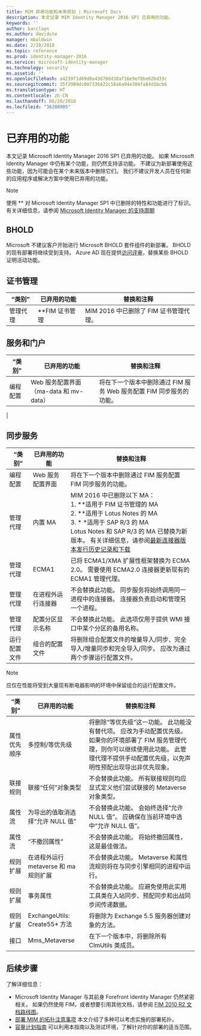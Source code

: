 ```yaml
---
title: MIM 弃用功能和未来规划 | Microsoft Docs
description: 本文记录 MIM Identity Manager 2016 SP1 已弃用的功能。
keywords: ''
author: barclayn
ms.author: davidste
manager: mbaldwin
ms.date: 2/28/2018
ms.topic: reference
ms.prod: identity-manager-2016
ms.service: microsoft-identity-manager
ms.technology: security
ms.assetid: ''
ms.openlocfilehash: a4239f1d69d8a43d70dd38af16e9ef8be62bd33c
ms.sourcegitcommit: 35f2989dc007336422c58a6a94e304fa84d1bcb6
ms.translationtype: HT
ms.contentlocale: zh-CN
ms.lasthandoff: 06/20/2018
ms.locfileid: "36288905"
---
```

# <a name="deprecated-features"></a>已弃用的功能

本文记录 Microsoft Identity Manager 2016 SP1 已弃用的功能。 如果 Microsoft Identity Manager 中仍有某个功能，则仍然支持该功能。 不建议为新部署使用这些功能，因为可能会在某个未来版本中删除它们。  我们不建议开发人员在任何新的应用程序或解决方案中使用已弃用的功能。

> [!NOTE]
> 使用 ** 对 Microsoft Identity Manager SP1 中已删除的特性和功能进行了标识。 <br>
> 有关详细信息，请参阅 [Microsoft Identity Manager 的支持周期](https://support.microsoft.com/en-us/lifecycle/search?alpha=Microsoft%20Forefront%20Identity%20Manager%202010%20R2%20Service%20Pack%201,Microsoft%20Identity%20Manager%202016,Microsoft%20Forefront%20Identity%20Manager%202010)


## <a name="bhold"></a>BHOLD 

Microsoft 不建议客户开始进行 Microsoft BHOLD 套件组件的新部署。 BHOLD 的现有部署将继续受到支持。 Azure AD 现在提供[访问评审](https://docs.microsoft.com/en-us/azure/active-directory/active-directory-azure-ad-controls-access-reviews-overview)，替换某些 BHOLD 证明活动功能。

## <a name="certificate-management"></a>证书管理 

| “类别”                | **已弃用的功能**              | **替换和注释**           |
|-----------------------------|-------------------------------------|----------------------------------------------|
| 管理代理 | **FIM 证书管理 | MIM 2016 中已删除了 FIM 证书管理代理。                                                             |

## <a name="service-and-portal"></a>服务和门户

| “类别”                | **已弃用的功能**              | **替换和注释**           |
|-----------------------------|-------------------------------------|----------------------------------------------|
| 编程配置 | Web 服务配置界面（ma-data 和 mv-data） | 将在下一个版本中删除通过 FIM 服务 Web 服务配置 FIM 同步服务的功能。
|

## <a name="synchronization-service"></a>同步服务 

| “类别”                | **已弃用的功能**              | **替换和注释**           |
|-----------------------------|-------------------------------------|----------------------------------------------|
| 编程配置 | Web 服务配置界面 | 将在下一个版本中删除通过 FIM 服务配置 FIM 同步服务的功能。                                                          |
| 管理代理           | 内置 MA                        | MIM 2016 中已删除以下 MA： </br> 1.  **适用于 FIM 证书管理的 MA </br>2.  **适用于 Lotus Notes 的 MA</br> 3.  * *适用于 SAP R/3 的 MA </br> Lotus Notes 和 SAP R/3 的 MA 已替换为新版本。 有关详细信息，请参阅[最新连接器版本发行历史记录和下载](https://docs.microsoft.com/en-us/azure/active-directory/connect/active-directory-aadconnectsync-connector-version-history)                                                                                                                                                                                                                                              |
| 管理代理           | ECMA1                               | 已将 ECMA1/XMA 扩展性框架替换为 ECMA 2.0。 需要使用 ECMA2.0 连接器更新现有的 ECMA1 管理代理。                                                                                                                                          |
| 管理代理           | 在进程外运行连接器      | 不会替换此功能。 同步服务将始终调用同一进程中的连接器。 连接器负责启动和管理另一个进程。 |
| 管理代理           | 配置分区显示名称    | 不会替换此功能。 此选项仅用于提供 WMI 接口中某个分区的备用名称。                                                                                                                                                                       |
| 运行配置文件                | 组合的配置文件                   | 将删除组合配置文件的增量导入/同步、完全导入/增量同步和完全导入/同步。 应改为通过两个步骤运行配置文件。 

> [!NOTE]
> 应仅在性能将受到大量现有断电器影响的环境中保留组合的运行配置文件。


| “类别”                | **已弃用的功能**              | **替换和注释**           |
|--------|-------|---|    
| 属性优先顺序 | 多控制/等优先级                       | 将删除“等优先级”这一功能。 此功能没有替代项。 应改为手动配置优先级。 如果你的环境部署了 FIM 服务管理代理，则你可以继续使用此功能。 此管理代理不提供手动配置优先级，以免声明性预配出现导出非优先现象。 |
| 联接规则           | 联接“任何”对象类型                             | 不会替换此功能。 所有联接规则均应显式定义他们尝试联接的 Metaverse 对象类型。       |
| 属性流      | 为导出的值取消选择“允许 NULL 值”            | 不会替换此功能。 会始终选择“允许 NULL 值”。 应确保在当前环境中选中“允许 NULL 值”。  |
| 属性流      | “不撤回属性”                            | 不会替换此功能。 将始终撤回属性，这是最佳做法。  |
| 规则扩展      | 在进程外运行 metaverse 和 ma 规则扩展 | 不会替换此功能。 Metaverse 和属性流规则将在与同步引擎相同的进程中运行。       |
| 规则扩展      | 事务属性                                | 不会替换此功能。 应避免使用此实用工具类在入站同步、预配同步和出战同步间传递数据。  |
| 规则扩展      | ExchangeUtils: Create55\* 方法                     | 将删除为 Exchange 5.5 服务器创建对象的方法。        |
| 接口            | Mms_Metaverse                                        | 在下一个版本中，将删除所有 ClmUtils 类成员。   |

## <a name="next-steps"></a>后续步骤
了解详细信息：

- Microsoft Identity Manager 与其前身 Forefront Identity Manager 仍然紧密相关。 如果仍然使用 FIM，或者想要引用其他文档，请参阅 [FIM 2010 R2 文档路线图](https://technet.microsoft.com/library/jj133885.aspx)。
- [部署 MIM 的拓扑注意事项](topology-considerations.md) 本文介绍了多种可以考虑实施的部署拓扑。
- [容量计划指南](capacity-planning-guide.md) 可以利用本指南以及测试环境，了解针对你的部署的适当范围。
